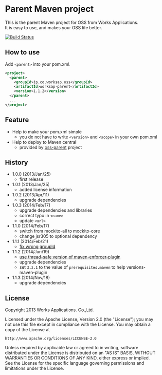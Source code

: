 Parent Maven project
====================
This is the parent Maven project for OSS from Works Applications.  
It is easy to use, and makes your OSS life better.

[![Build Status](https://secure.travis-ci.org/WorksApplications/worksap-parent.png)](http://travis-ci.org/WorksApplications/worksap-parent)

How to use
----------
Add `<parent>` into your pom.xml.

```xml
<project>
  <parent>
    <groupId>jp.co.worksap.oss</groupId>
    <artifactId>worksap-parent</artifactId>
    <version>1.1.2</version>
  </parent>
  ...
</project>
```

Feature
-------
- Help to make your pom.xml simple
    - you do not have to write `<version>` and `<scope>` in your own pom.xml
- Help to deploy to Maven central
    - provided by [oss-parent](https://github.com/sonatype/oss-parents/tree/master/oss-parent) project

History
-------
- 1.0.0 (2013/Jan/25)
    - first release
- 1.0.1 (2013/Jan/25)
    - added license information
- 1.0.2 (2013/Apr/11)
    - upgrade dependencies
- 1.0.3 (2014/Feb/17)
    - upgrade dependencies and libraries
    - correct typo in `<name>`
    - update `<url>`
- 1.1.0 (2014/Feb/17)
    - switch from mockito-all to mockito-core
    - change jsr305 to optional dependency
- 1.1.1 (2014/Feb/21)
    - [fix wrong groupId](https://github.com/WorksApplications/worksap-parent/pull/2)
- 1.1.2 (2014/Jun/19)
    - [use thread-safe version of maven-enforcer-plugin](https://github.com/WorksApplications/worksap-parent/issues/3)
    - upgrade dependencies
    - set `3.2.1` to the value of `prerequisites.maven` to help versions-maven-plugin
- 1.1.3 (2014/Nov/18)
    - upgrade dependencies

License
-------
Copyright 2013 Works Applications. Co.,Ltd.

Licensed under the Apache License, Version 2.0 (the "License");
you may not use this file except in compliance with the License.
You may obtain a copy of the License at

    http://www.apache.org/licenses/LICENSE-2.0

Unless required by applicable law or agreed to in writing, software
distributed under the License is distributed on an "AS IS" BASIS,
WITHOUT WARRANTIES OR CONDITIONS OF ANY KIND, either express or implied.
See the License for the specific language governing permissions and
limitations under the License.
